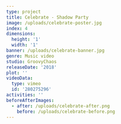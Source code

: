 ```yaml
---
type: project
title: Celebrate - Shadow Party
image: /uploads/celebrate-poster.jpg
index: 4
dimensions:
  height: '1'
  width: '1'
banner: /uploads/celebrate-banner.jpg
genre: Music video
studio: GroovyChaos
releaseDate: '2018'
plot: ''
videoData:
  type: vimeo
  id: '280275296'
activities: ''
beforeAfterImages:
  - after: /uploads/celebrate-after.png
    before: /uploads/celebrate-before.png
---
```


